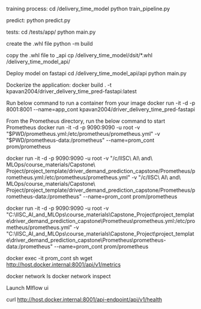 training process:
cd /delivery_time_model
python train_pipeline.py

predict:
python predict.py

tests:
cd /tests/app/
python main.py

create the .whl file
python -m build 

copy the .whl file to _api
cp /delivery_time_model/dsit/*.whl /delivery_time_model_api/

Deploy model on fastapi
cd /delivery_time_model_api/api
python main.py

Dockerize the application:
docker build . -t kpavan2004/driver_delivery_time_pred-fastapi:latest

Run below command to run a container from your image
docker run -it -d -p 8001:8001 --name=app_cont kpavan2004/driver_delivery_time_pred-fastapi

From the Prometheus directory, run the below command to start Prometheus
docker run -it -d -p 9090:9090 -u root -v "$PWD/prometheus.yml:/etc/prometheus/prometheus.yml" -v "$PWD/prometheus-data:/prometheus" --name=prom_cont prom/prometheus

docker run -it -d -p 9090:9090 -u root -v "/c/IISC\ AI\ and\ MLOps/course_materials/Capstone\ Project/project_template/driver_demand_prediction_capstone/Prometheus/prometheus.yml:/etc/prometheus/prometheus.yml" -v "/c/IISC\ AI\ and\ MLOps/course_materials/Capstone\ Project/project_template/driver_demand_prediction_capstone/Prometheus/prometheus-data:/prometheus" --name=prom_cont prom/prometheus

docker run -it -d -p 9090:9090 -u root -v "C:\IISC_AI_and_MLOps\course_materials\Capstone_Project\project_template\driver_demand_prediction_capstone\Prometheus\prometheus.yml:/etc/prometheus/prometheus.yml" -v "C:\IISC_AI_and_MLOps\course_materials\Capstone_Project\project_template\driver_demand_prediction_capstone\Prometheus\prometheus-data:/prometheus" --name=prom_cont prom/prometheus


docker exec -it prom_cont sh
	wget http://host.docker.internal:8001/api/v1/metrics

docker network ls
docker network inspect <network-name>



Launch Mlflow ui

curl http://host.docker.internal:8001/api-endpoint/api/v1/health

